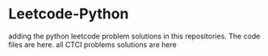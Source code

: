 # Leetcode-Python
adding the python leetcode problem solutions in this repositories. 
The code files are here.
all CTCI problems solutions are here
















































































































































































































































































































































































































































































































































































































































































































































































































































































































































































































































































































































































































































































































































